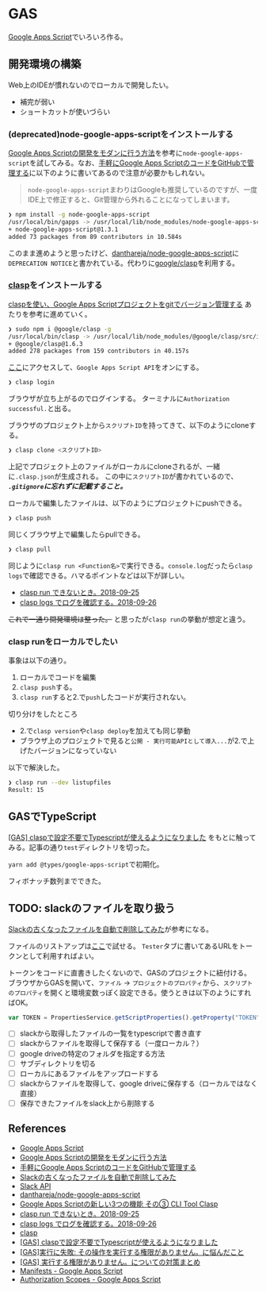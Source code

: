 # GAS

[Google Apps Script](https://developers.google.com/apps-script/)でいろいろ作る。

## 開発環境の構築

Web上のIDEが慣れないのでローカルで開発したい。

* 補完が弱い
* ショートカットが使いづらい

### (deprecated)node-google-apps-scriptをインストールする

[Google Apps Scriptの開発をモダンに行う方法](https://tech.speee.jp/entry/2016/04/28/190236)を参考に`node-google-apps-script`を試してみる。なお、[手軽にGoogle Apps ScriptのコードをGitHubで管理する](https://techblog.recruitjobs.net/development/maneged_google-apps-script_by_github)に以下のように書いてあるので注意が必要かもしれない。

> `node-google-apps-script`まわりはGoogleも推奨しているのですが、一度IDE上で修正すると、Git管理から外れることになってしまいます。

```sh
❯ npm install -g node-google-apps-script
/usr/local/bin/gapps -> /usr/local/lib/node_modules/node-google-apps-script/bin/gapps
+ node-google-apps-script@1.3.1
added 73 packages from 89 contributors in 10.584s
```

このまま進めようと思ったけど、[danthareja/node-google-apps-script](https://github.com/danthareja/node-google-apps-script#11-default-apps-script-developer-console-project)に`DEPRECATION NOTICE`と書かれている。代わりに[google/clasp](https://github.com/google/clasp)を利用する。


### [clasp](https://github.com/google/clasp)をインストールする

[claspを使い、Google Apps Scriptプロジェクトをgitでバージョン管理する](https://qiita.com/rf_p/items/7492375ddd684ba734f8)
あたりを参考に進めていく。

```sh
❯ sudo npm i @google/clasp -g
/usr/local/bin/clasp -> /usr/local/lib/node_modules/@google/clasp/src/index.js
+ @google/clasp@1.6.3
added 278 packages from 159 contributors in 40.157s
```

[ここ](https://script.google.com/home/usersettings)にアクセスして、`Google Apps Script API`をオンにする。


```sh
❯ clasp login
```

ブラウザが立ち上がるのでログインする。
ターミナルに`Authorization successful.`と出る。

ブラウザのプロジェクト上から`スクリプトID`を持ってきて、以下のようにcloneする。

```sh
❯ clasp clone <スクリプトID>
```

上記でプロジェクト上のファイルがローカルにcloneされるが、一緒に`.clasp.json`が生成される。
この中に`スクリプトID`が書かれているので、
***`.gitignore`に忘れずに記載すること。***

ローカルで編集したファイルは、以下のようにプロジェクトにpushできる。

```sh
❯ clasp push
```

同じくブラウザ上で編集したらpullできる。

```sh
❯ clasp pull
```

同じように`clasp run <Function名>`で実行できる。`console.log`だったら`clasp logs`で確認できる。ハマるポイントなどは以下が詳しい。

* [clasp run できないとき。2018-09-25](https://qiita.com/abetomo/items/59379e26679e342ef6e3)
* [clasp logs でログを確認する。2018-09-26](https://qiita.com/abetomo/items/a63dfacde419f44cd8ca)

~~これで一通り開発環境は整った。~~
と思ったが`clasp run`の挙動が想定と違う。

### clasp runをローカルでしたい

事象は以下の通り。

1. ローカルでコードを編集
1. `clasp push`する。
1. `clasp run`すると2.で`push`したコードが実行されない。

切り分けをしたところ

- 2.で`clasp version`や`clasp deploy`を加えても同じ挙動
- ブラウザ上のプロジェクトで見ると`公開 - 実行可能APIとして導入...`が2.で上げたバージョンになっていない

以下で解決した。

```sh
❯ clasp run --dev listupfiles
Result: 15
```

## GASでTypeScript

[\[GAS\] claspで設定不要でTypescriptが使えるようになりました](https://qiita.com/mildcoffee/items/56a79e271dd28eb038b7)
をもとに触ってみる。記事の通り`test`ディレクトリを切った。

`yarn add @types/google-apps-script`で初期化。

フィボナッチ数列までできた。

## TODO: slackのファイルを取り扱う

[Slackの古くなったファイルを自動で削除してみた](http://lyncs.hateblo.jp/entry/2017/06/04/191421)が参考になる。

ファイルのリストアップは[ここ](https://api.slack.com/methods/files.list)で試せる。
`Tester`タブに書いてあるURLをトークンとして利用すればよい。

トークンをコードに直書きしたくないので、GASのプロジェクトに紐付ける。
ブラウザからGASを開いて、`ファイル` -> `プロジェクトのプロパティ`から、`スクリプトのプロパティ`を開くと環境変数っぽく設定できる。使うときは以下のようにすればOK。

```js
var TOKEN = PropertiesService.getScriptProperties().getProperty("TOKEN");
```

- [ ] slackから取得したファイルの一覧をtypescriptで書き直す
- [ ] slackからファイルを取得して保存する（一度ローカル？）
- [ ] google driveの特定のフォルダを指定する方法
- [ ] サブディレクトリを切る
- [ ] ローカルにあるファイルをアップロードする
- [ ] slackからファイルを取得して、google driveに保存する（ローカルではなく直接）
- [ ] 保存できたファイルをslack上から削除する

## References
* [Google Apps Script](https://developers.google.com/apps-script/)
* [Google Apps Scriptの開発をモダンに行う方法](https://tech.speee.jp/entry/2016/04/28/190236)
* [手軽にGoogle Apps ScriptのコードをGitHubで管理する](https://techblog.recruitjobs.net/development/maneged_google-apps-script_by_github)
* [Slackの古くなったファイルを自動で削除してみた](http://lyncs.hateblo.jp/entry/2017/06/04/191421)
* [Slack API](https://api.slack.com/)
* [danthareja/node-google-apps-script](https://github.com/danthareja/node-google-apps-script#11-default-apps-script-developer-console-project)
* [Google Apps Scriptの新しい3つの機能 その③ CLI Tool Clasp](https://qiita.com/soundTricker/items/354a993e354016945e44)
* [clasp run できないとき。2018-09-25](https://qiita.com/abetomo/items/59379e26679e342ef6e3)
* [clasp logs でログを確認する。2018-09-26](https://qiita.com/abetomo/items/a63dfacde419f44cd8ca)
* [clasp](https://github.com/google/clasp)
* [\[GAS\] claspで設定不要でTypescriptが使えるようになりました](https://qiita.com/mildcoffee/items/56a79e271dd28eb038b7)
* [\[GAS\]実行に失敗: その操作を実行する権限がありません。に悩んだこと](https://qiita.com/VirgomanBros/items/41a46d778dc6fcac0d0b)
* [\[GAS\] 実行する権限がありません。についての対策まとめ](https://qiita.com/NickelCreate/items/55b888b66695527c85b0)
* [
Manifests - Google Apps Script](https://developers.google.com/apps-script/concepts/manifests)
* [
Authorization Scopes - Google Apps Script](https://developers.google.com/apps-script/concepts/scopes)